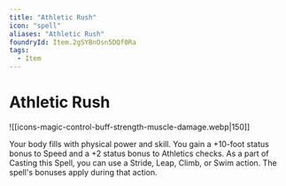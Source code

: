 ```yaml
---
title: "Athletic Rush"
icon: "spell"
aliases: "Athletic Rush"
foundryId: Item.2gSYBnOsn5DQf0Ra
tags:
  - Item
---
```


# Athletic Rush
![[icons-magic-control-buff-strength-muscle-damage.webp|150]]

Your body fills with physical power and skill. You gain a +10-foot status bonus to Speed and a +2 status bonus to Athletics checks. As a part of Casting this Spell, you can use a Stride, Leap, Climb, or Swim action. The spell's bonuses apply during that action.


